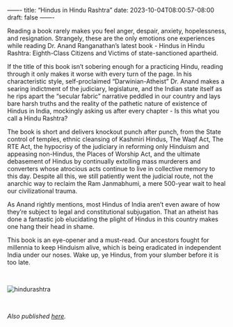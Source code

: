 ——- 
title: “Hindus in Hindu Rashtra”
date: 2023-10-04T08:00:57-08:00
draft: false
——-

Reading a book rarely makes you feel anger, despair, anxiety, hopelessness, and resignation. Strangely, these are the only emotions one experiences while reading Dr. Anand Ranganathan’s latest book - Hindus in Hindu Rashtra: Eighth-Class Citizens and Victims of state-sanctioned apartheid.

If the title of this book isn’t sobering enough for a practicing Hindu, reading through it only makes it worse with every turn of the page. In his characteristic style, self-proclaimed “Darwinian-Atheist” Dr. Anand makes a searing indictment of the judiciary, legislature, and the Indian state itself as he rips apart the “secular fabric” narrative peddled in our country and lays bare harsh truths and the reality of the pathetic nature of existence of Hindus in India, mockingly asking us after every chapter - Is this what you call a Hindu Rashtra? 

The book is short and delivers knockout punch after punch, from the State control of temples, ethnic cleansing of Kashmiri Hindus, The Waqf Act, The RTE Act, the hypocrisy of the judiciary in reforming only Hinduism and appeasing non-Hindus, the Places of Worship Act, and the ultimate debasement of Hindus by continually extolling mass murderers and converters whose atrocious acts continue to live in collective memory to this day. Despite all this, we still patiently went the judicial route, not the anarchic way to reclaim the Ram Janmabhumi, a mere 500-year wait to heal our civilizational trauma. 

As Anand rightly mentions, most Hindus of India aren’t even aware of how they’re subject to legal and constitutional subjugation. That an atheist has done a fantastic job elucidating the plight of Hindus in this country makes one hang their head in shame. 

This book is an eye-opener and a must-read. Our ancestors fought for millennia to keep Hinduism alive, which is being eradicated in independent India under our noses. Wake up, ye Hindus, from your slumber before it is too late. 


&nbsp;&nbsp;


![hindurashtra](/hindurashtra.jpg)

&nbsp;&nbsp;

*Also published [here](https://www.goodreads.com/review/show/5878507921).*